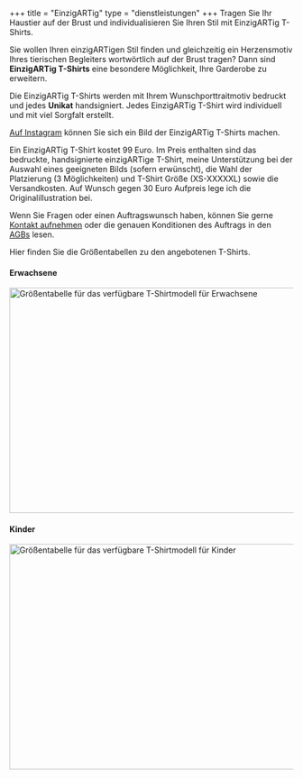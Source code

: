 +++
title = "EinzigARTig"
type = "dienstleistungen"
+++
Tragen Sie Ihr Haustier auf der Brust und individualisieren Sie Ihren Stil mit EinzigARTig T-Shirts.
<!--more-->

Sie wollen Ihren einzigARTigen Stil finden und gleichzeitig ein Herzensmotiv Ihres tierischen Begleiters wortwörtlich auf der Brust tragen? Dann sind <strong>EinzigARTig T-Shirts</strong> eine besondere Möglichkeit, Ihre Garderobe zu erweitern.  

Die EinzigARTig T-Shirts werden mit Ihrem Wunschporttraitmotiv bedruckt und jedes <strong>Unikat</strong> handsigniert. Jedes EinzigARTig T-Shirt wird individuell und mit viel Sorgfalt erstellt.  

<a href="https://www.instagram.com/lesarts_mariafrank/" title="Weiterleitung zu der Instagramseite von Maria Frank">Auf Instagram</a> können Sie sich ein Bild der EinzigARTig T-Shirts machen.  

Ein EinzigARTig T-Shirt kostet 99 Euro. 
Im Preis enthalten sind das bedruckte, handsignierte einzigARTige T-Shirt, meine Unterstützung bei der Auswahl eines geeigneten Bilds (sofern erwünscht), die Wahl der Platzierung (3 Möglichkeiten) und T-Shirt Größe (XS-XXXXXL) sowie die Versandkosten. Auf Wunsch gegen 30 Euro Aufpreis lege ich die Originalillustration bei.  

Wenn Sie Fragen oder einen Auftragswunsch haben, können Sie gerne <a href="https://LesArts-MariaFrank.de/kontakt/" title="Weiterleitung zu der Website &ldquo;Kontakt&rdquo;">Kontakt aufnehmen</a> oder die genauen Konditionen des Auftrags in den <a href="https://LesArts-MariaFrank.de/agb/" title="Weiterleitung zu den &ldquo;AGB&rdquo;s der Website">AGBs</a> lesen.  

Hier finden Sie die Größentabellen zu den angebotenen T-Shirts.

<div class="container">
<p>
<h4>Erwachsene</h4>
<img src="/images/size_adult.webp" alt="Größentabelle für das verfügbare T-Shirtmodell für Erwachsene" width="1000" height="400">
</p>
<p>
<h4>Kinder</h4>
<img src="/images/size_kid.webp" alt="Größentabelle für das verfügbare T-Shirtmodell für Kinder" width="1000" height="400">
</p>
</div class="container">